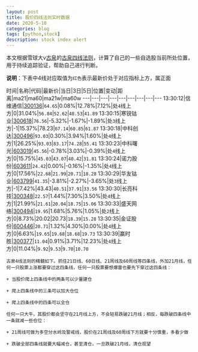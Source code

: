 ```yaml
---
layout: post
title: 股价四线法则实时数据
date: 2020-5-10
categories: blog
tags: [python,stock]
description: stock index alert
---
```



本文根据雪球大v[古泉](https://xueqiu.com/u/7148646888)的[古泉四线法则](https://xueqiu.com/7148646888/130498192)，计算了自己的一些自选股当前所处位置，用于持续追踪验证，帮助自己进行判断。

**说明**：下表中4线对应取值为`红色`表示最新价处于对应指标上方，属正面

时间|名称|代码|最新价|当日|3日|5日|位置|变动|距离|ma21|ma60|ma21w|ma60w
---|---|---|---|---|---|---|---|---
13:30:12|信维通信|[300136](https://xueqiu.com/S/SZ300136)|`64.65`|0.08%|12.78%|7.12%|处`4`线上方|0|31.04%|`56.84`|`52.62`|`48.53`|`41.89`
13:30:15|寒锐钴业|[300618](https://xueqiu.com/S/SZ300618)|`76.56`|-5.32%|-1.67%|-1.89%|处`3`线上方|-1|15.37%|78.23|`67.14`|`60.85`|`61.87`
13:30:18|中科创达|[300496](https://xueqiu.com/S/SZ300496)|`93.03`|0.30%|3.94%|1.60%|处`4`线上方|1|26.25%|`93.03`|`83.17`|`74.28`|`55.41`
13:30:23|中科曙光|[603019](https://xueqiu.com/S/SH603019)|`45.56`|-0.78%|3.03%|-0.39%|处`4`线上方|0|15.75%|`45.03`|`43.07`|`40.42`|`31.81`
13:30:24|诺力股份|[603611](https://xueqiu.com/S/SH603611)|`24.42`|0.00%|-0.16%|-1.35%|处`4`线上方|0|17.56%|`22.68`|`21.99`|`20.71`|`18.28`
13:30:29|华友钴业|[603799](https://xueqiu.com/S/SH603799)|`41.35`|-3.81%|-2.27%|-3.65%|处`3`线上方|-1|7.42%|43.43|`40.51`|`37.91`|`33.56`
13:30:30|长亮科技|[300348](https://xueqiu.com/S/SZ300348)|`22.57`|1.44%|7.30%|3.50%|处`4`线上方|1|21.99%|`21.61`|`20.04`|`18.75`|`15.06`
13:30:33|盛天网络|[300494](https://xueqiu.com/S/SZ300494)|`19.95`|1.68%|5.76%|1.05%|处`2`线上方|0|8.73%|20.02|20.73|`18.39`|`15.28`
13:30:35|金证股份|[600446](https://xueqiu.com/S/SH600446)|`20.71`|1.32%|4.30%|0.00%|处`4`线上方|0|6.63%|`19.65`|`19.68`|`18.68`|`19.73`
13:30:39|赢时胜|[300377](https://xueqiu.com/S/SZ300377)|`11.04`|0.91%|3.71%|12.23%|处`4`线上方|0|11.04%|`9.92`|`9.53`|`9.70`|`10.70`

```
古泉4线法则的精髓如下。抓住21日线、60日线、21周线及60周线等四条线，外加21月线，任何一只股票上涨都要穿过这四条线，任何一只股票要想爆雷也要先下穿过这四条线：

+ 当股价爬上四条线中的两条可以少量建仓

+ 爬上四条线中的三条可以加大仓位

+ 爬上四条线中的四条可以全仓

任何一只大牛，其股价都会坚守在21月线上方，不会轻易跌破21月线；相反，每跌破四条线中一条就减一些仓位：

+ 21周线可做为多空分水岭及警戒线，股价在21周线及60周线下方就要十分慎重，多看少做

+ 跌破全部四条线就要大幅减仓，甚至清仓，一旦跌破21月线，清仓观望
```